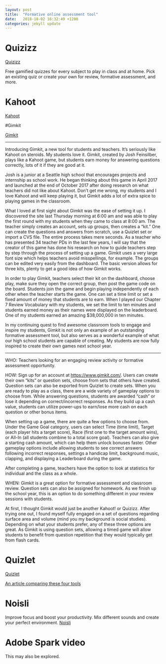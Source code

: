 ```yaml
---
layout: post
title:  "Formative online assessment tool"
date:   2018-10-02 16:32:49 +1200
categories: jekyll update
---
```

# Quizizz
[Quizizz](https://quizizz.com/)

Free gamified quizzes for every subject to play in class and at home. Pick an existing quiz or create your own for review, formative assessment, and more.

# Kahoot
[Kahoot](https://kahoot.com/)


#Gimkit

[Gimkit](https://www.gimkit.com/pricing)


_____
Introducing Gimkit, a new tool for students and teachers.
It’s seriously like Kahoot on steroids. My students love it. Gimkit, created by Josh Feinsilber, plays like a Kahoot game, but students earn money for answering questions correctly, lots of it if they are good at it.

Josh is a junior at a Seattle high school that encourages projects and internship as school work. He began thinking about this game in April 2017 and launched at the end of October 2017 after doing research on what teachers did not like about Kahoot. Don’t get me wrong, my students and I love Kahoot and will keep playing it, but Gimkit adds a lot of extra spice to playing games in the classroom.

What I loved at first sight about Gimkit was the ease of setting it up. I discovered the site last Thursday morning at 6:00 am and was able to play the first round with my students when they came to class at 8:00 am. The teacher simply creates an account, sets up groups, then creates a “kit.” One can create the questions and answers from scratch, use a Quizlet set or import a CVS file. The entire process takes mere seconds. As a teacher who has presented 34 teacher PDs in the last few years, I will say that the creator of this game has done his research on how to guide teachers step by step through the process of setting up a game. Gimkit uses a very large font size which helps teachers avoid misspellings, for example. The groups can be edited very easily from the dashboard. The basic version allows for three kits, plenty to get a good idea of how Gimkit works.

In order to play Gimkit, teachers select their kit on the dashboard, choose play, make sure they open the correct group, then post the game code on the board. Students join the game and begin playing independently of each other when the teacher starts the game. One can set a time limit or set a fixed amount of money that students are to earn. When I played our Chapter 7 Review Vocabulary with my students, we set the limit to ten minutes and students earned money as their names were displayed on the leaderboard. One of my students earned an amazing $38,000,000 in ten minutes.

In my continuing quest to find awesome classroom tools to engage and inspire my students, Gimkit is not only an example of an outstanding formative assessment tool, but also serves as a wonderful example of what our high school students are capable of creating. My students are now fully inspired to create their own games next school year.


_____
WHO: Teachers looking for an engaging review activity or formative assessment opportunity.

HOW: Sign up for an account at https://www.gimkit.com/.  Users can create their own “kits” or question sets, choose from sets that others have created.  Question sets can also be exported from Quizlet to create sets.  When you are ready to play as a class, there are a wide variety of gameplay options to choose from. While answering questions, students are awarded “cash” or lose it depending on correct/incorrect responses.  As they build up a cash value, students can utilize power-ups to earn/lose more cash on each question or other bonus items.

When setting up a game, there are quite a few options to choose from.  Under the Game Goal category, users can select Time (time limit), Target (each player hits a target score), Race (first one to the target amount wins), or All-In (all students combine to a total score goal).  Teachers can also give a starting cash amount, which can help them unlock bonuses faster.  Other gameplay options include allowing students to see correct answers following incorrect responses, settings a handicap limit, background music, clapping, and displaying a Leaderboard during the game.

After completing a game, teachers have the option to look at statistics for individual and the class as a whole.

WHEN: Gimkit is a great option for formative assessment and classroom review.  Question sets can also be assigned for homework. As we finish up the school year, this is an option to do something different in your review sessions with students.

At first, I thought Gimkit would just be another Kahoot! or Quizizz.  After trying one out, I found myself fully engaged on a set of questions regarding surface area and volume (mind you my background is social studies).  Depending on what your students prefer, any of these three options are great.  As Gimkit is using question sets, allowing a timed game will allow students to benefit from question repetition that they would typically get from flash cards.

# Quizlet
[Quizlet](https://quizlet.com/en-gb)


[An article comparing these four tools](http://ditchthattextbook.com/2016/04/21/game-show-classroom-comparing-kahoot-quizizz-quizlet-live-and-quizalize/)


# Noisli
Improve focus and boost your productivity. Mix different sounds and create your perfect environment.
[Noisli](https://www.noisli.com/)


# Adobe Spark video

This may also be explored.
